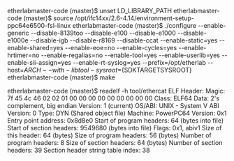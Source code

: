 etherlabmaster-code (master)$ unset LD_LIBRARY_PATH
etherlabmaster-code (master)$ source /opt/ifc14xx/2.6-4.14/environment-setup-ppc64e6500-fsl-linux
etherlabmaster-code (master)$ ./configure --enable-generic --disable-8139too --disable-e100 --disable-e1000 --disable-e1000e --disable-igb --disable-r8169 --disable-ccat --enable-static=yes --enable-shared=yes --enable-eoe=no --enable-cycles=yes --enable-hrtimer=no --enable-regalias=no --enable-tool=yes --enable-userlib=yes --enable-sii-assign=yes --enable-rt-syslog=yes --prefix=/opt/etherlab --host=${ARCH} --with-libtool-sysroot=${SDKTARGETSYSROOT}
etherlabmaster-code (master)$ make

etherlabmaster-code (master)$ readelf -h tool/ethercat
ELF Header:
  Magic:   7f 45 4c 46 02 02 01 00 00 00 00 00 00 00 00 00 
  Class:                             ELF64
  Data:                              2's complement, big endian
  Version:                           1 (current)
  OS/ABI:                            UNIX - System V
  ABI Version:                       0
  Type:                              DYN (Shared object file)
  Machine:                           PowerPC64
  Version:                           0x1
  Entry point address:               0x8d8e0
  Start of program headers:          64 (bytes into file)
  Start of section headers:          9549680 (bytes into file)
  Flags:                             0x1, abiv1
  Size of this header:               64 (bytes)
  Size of program headers:           56 (bytes)
  Number of program headers:         8
  Size of section headers:           64 (bytes)
  Number of section headers:         39
  Section header string table index: 38


